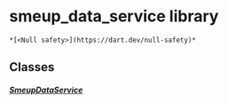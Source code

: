 


# smeup_data_service library






    *[<Null safety>](https://dart.dev/null-safety)*





## Classes

##### [SmeupDataService](../smeup_services_smeup_data_service/SmeupDataService-class.md)



 
















